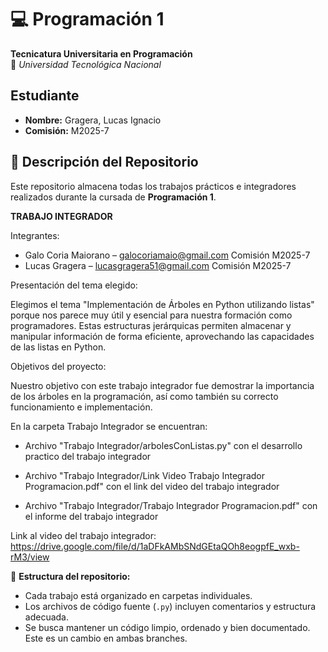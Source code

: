# 💻 Programación 1  
**Tecnicatura Universitaria en Programación**  
📍 *Universidad Tecnológica Nacional*  

## Estudiante  
- **Nombre:** Gragera, Lucas Ignacio   
- **Comisión:** M2025-7  

## 📂 Descripción del Repositorio  
Este repositorio almacena todas los trabajos prácticos e integradores realizados durante la cursada de **Programación 1**.  

**TRABAJO INTEGRADOR**

Integrantes: 

- Galo Coria Maiorano – galocoriamaio@gmail.com Comisión M2025-7 
- Lucas Gragera – lucasgragera51@gmail.com Comisión M2025-7 

Presentación del tema elegido:

Elegimos el tema "Implementación de Árboles en Python utilizando listas" porque nos parece muy útil y esencial para nuestra formación como programadores. 
Estas estructuras jerárquicas permiten almacenar y manipular información de forma eficiente, aprovechando las capacidades de las listas en Python.

⁠Objetivos del proyecto:

Nuestro objetivo con este trabajo integrador fue demostrar la importancia de los árboles en la programación, así como también su correcto funcionamiento e implementación.

En la carpeta Trabajo Integrador se encuentran:

- Archivo "Trabajo Integrador/arbolesConListas.py" con el desarrollo practico del trabajo integrador

- Archivo "Trabajo Integrador/Link Video Trabajo Integrador Programacion.pdf" con el link del video del trabajo integrador

- Archivo "Trabajo Integrador/Trabajo Integrador Programacion.pdf" con el informe del trabajo integrador

Link al video del trabajo integrador: https://drive.google.com/file/d/1aDFkAMbSNdGEtaQOh8eogpfE_wxb-rM3/view







📌 **Estructura del repositorio:**  
- Cada trabajo está organizado en carpetas individuales.  
- Los archivos de código fuente (`.py`) incluyen comentarios y estructura adecuada.  
- Se busca mantener un código limpio, ordenado y bien documentado.  
Este es un cambio en ambas branches.

